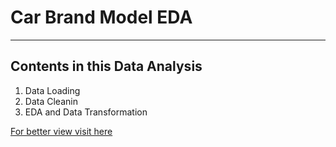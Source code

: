 # Car Brand Model EDA

****

## Contents in this Data Analysis

1. Data Loading
2. Data Cleanin
3. EDA and Data Transformation

[For better view visit here](https://nbviewer.org/github/onkar-kota/Car-Brand-Model-EDA/blob/master/Car%20Brand%20model%20EDA.ipynb)
